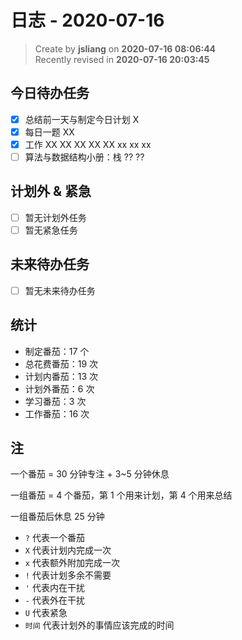 日志 - 2020-07-16
===

> Create by **jsliang** on **2020-07-16 08:06:44**  
> Recently revised in **2020-07-16 20:03:45**  

## 今日待办任务

* [x] 总结前一天与制定今日计划 X
* [x] 每日一题 XX
* [x] 工作 XX XX XX XX XX xx xx xx
* [ ] 算法与数据结构小册：栈 ?? ??

## 计划外 & 紧急

* [ ] 暂无计划外任务
* [ ] 暂无紧急任务

## 未来待办任务

* [ ] 暂无未来待办任务

## 统计

* 制定番茄：17 个
* 总花费番茄：19 次
* 计划内番茄：13 次
* 计划外番茄：6 次
* 学习番茄：3 次
* 工作番茄：16 次

## 注

一个番茄 = 30 分钟专注 + 3~5 分钟休息

一组番茄 = 4 个番茄，第 1 个用来计划，第 4 个用来总结

一组番茄后休息 25 分钟

* `?` 代表一个番茄
* `X` 代表计划内完成一次
* `x` 代表额外附加完成一次
* `!` 代表计划多余不需要
* `'` 代表内在干扰
* `-` 代表外在干扰
* `U` 代表紧急
* `时间` 代表计划外的事情应该完成的时间

